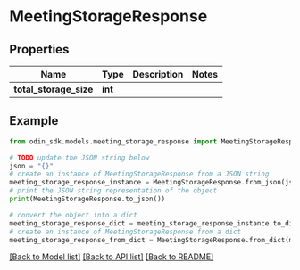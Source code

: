 # MeetingStorageResponse


## Properties

Name | Type | Description | Notes
------------ | ------------- | ------------- | -------------
**total_storage_size** | **int** |  | 

## Example

```python
from odin_sdk.models.meeting_storage_response import MeetingStorageResponse

# TODO update the JSON string below
json = "{}"
# create an instance of MeetingStorageResponse from a JSON string
meeting_storage_response_instance = MeetingStorageResponse.from_json(json)
# print the JSON string representation of the object
print(MeetingStorageResponse.to_json())

# convert the object into a dict
meeting_storage_response_dict = meeting_storage_response_instance.to_dict()
# create an instance of MeetingStorageResponse from a dict
meeting_storage_response_from_dict = MeetingStorageResponse.from_dict(meeting_storage_response_dict)
```
[[Back to Model list]](../README.md#documentation-for-models) [[Back to API list]](../README.md#documentation-for-api-endpoints) [[Back to README]](../README.md)


